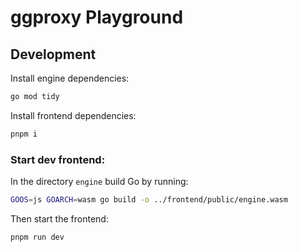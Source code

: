 # ggproxy Playground

## Development

Install engine dependencies:
```bash
go mod tidy
```

Install frontend dependencies:
```bash
pnpm i
```

### Start dev frontend:

In the directory `engine` build Go by running:
```bash
GOOS=js GOARCH=wasm go build -o ../frontend/public/engine.wasm
```

Then start the frontend:
```bash
pnpm run dev
```
